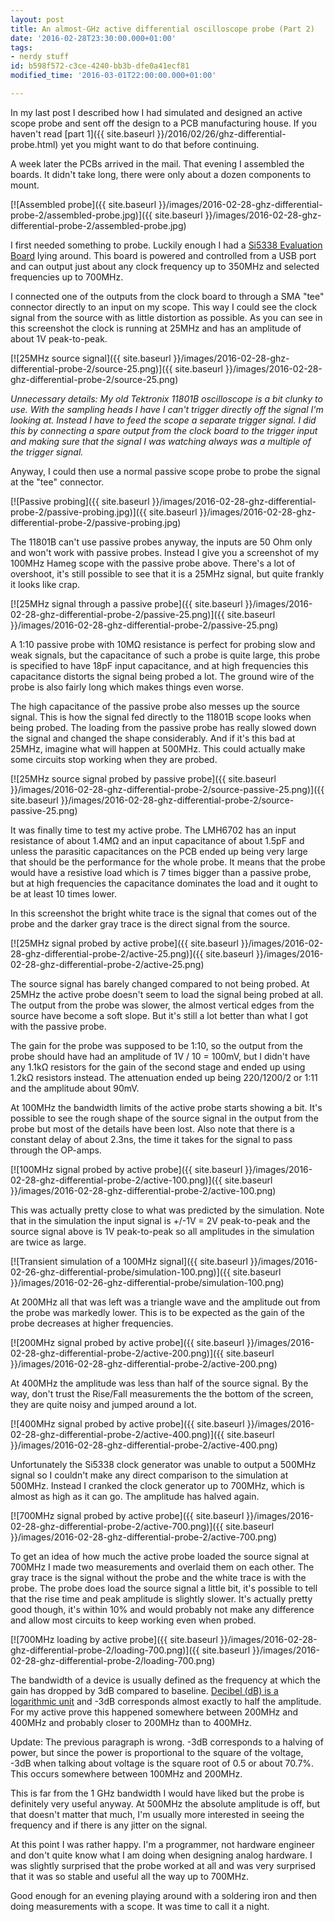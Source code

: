 ```yaml
---
layout: post
title: An almost-GHz active differential oscilloscope probe (Part 2)
date: '2016-02-28T23:30:00.000+01:00'
tags:
- nerdy stuff
id: b598f572-c3ce-4240-bb3b-dfe0a41ecf81
modified_time: '2016-03-01T22:00:00.000+01:00'

---
```


In my last post I described how I had simulated and designed an active
scope probe and sent off the design to a PCB manufacturing house.  If
you haven't read [part
1]({{ site.baseurl }}/2016/02/26/ghz-differential-probe.html) yet
you might want to do that before continuing.

A week later the PCBs arrived in the mail.  That evening I assembled
the boards.  It didn't take long, there were only about a dozen
components to mount.

[![Assembled probe]({{ site.baseurl }}/images/2016-02-28-ghz-differential-probe-2/assembled-probe.jpg)]({{ site.baseurl }}/images/2016-02-28-ghz-differential-probe-2/assembled-probe.jpg)

I first needed something to probe.  Luckily enough I had a [Si5338
Evaluation
Board](https://www.silabs.com/products/clocksoscillators/clock-generator/Pages/Si5338-EVB.aspx)
lying around.  This board is powered and controlled from a USB port and
can output just about any clock frequency up to 350MHz and selected
frequencies up to 700MHz.

I connected one of the outputs from the clock board to through a SMA
"tee" connector directly to an input on my scope.  This way I could
see the clock signal from the source with as little distortion as
possible.  As you can see in this screenshot the clock is running at
25MHz and has an amplitude of about 1V peak-to-peak.

[![25MHz source signal]({{ site.baseurl }}/images/2016-02-28-ghz-differential-probe-2/source-25.png)]({{ site.baseurl }}/images/2016-02-28-ghz-differential-probe-2/source-25.png)

_Unnecessary details: My old Tektronix 11801B oscilloscope is a bit
clunky to use.  With the sampling heads I have I can't trigger
directly off the signal I'm looking at.  Instead I have to feed the
scope a separate trigger signal.  I did this by connecting a spare
output from the clock board to the trigger input and making sure that
the signal I was watching always was a multiple of the trigger
signal._

Anyway, I could then use a normal passive scope probe to probe the
signal at the "tee" connector.

[![Passive probing]({{ site.baseurl }}/images/2016-02-28-ghz-differential-probe-2/passive-probing.jpg)]({{ site.baseurl }}/images/2016-02-28-ghz-differential-probe-2/passive-probing.jpg)

The 11801B can't use passive probes anyway, the inputs are 50 Ohm only
and won't work with passive probes.  Instead I give you a screenshot
of my 100MHz Hameg scope with the passive probe above.  There's a lot
of overshoot, it's still possible to see that it is a 25MHz signal,
but quite frankly it looks like crap.

[![25MHz signal through a passive probe]({{ site.baseurl }}/images/2016-02-28-ghz-differential-probe-2/passive-25.png)]({{ site.baseurl }}/images/2016-02-28-ghz-differential-probe-2/passive-25.png)

A 1:10 passive probe with 10MΩ resistance is perfect for probing slow
and weak signals, but the capacitance of such a probe is quite large,
this probe is specified to have 18pF input capacitance, and at high
frequencies this capacitance distorts the signal being probed a lot.
The ground wire of the probe is also fairly long which makes things
even worse.

The high capacitance of the passive probe also messes up the source
signal.  This is how the signal fed directly to the 11801B scope looks
when being probed.  The loading from the passive probe has really
slowed down the signal and changed the shape considerably.  And if
it's this bad at 25MHz, imagine what will happen at 500MHz.  This
could actually make some circuits stop working when they are probed.

[![25MHz source signal probed by passive probe]({{ site.baseurl }}/images/2016-02-28-ghz-differential-probe-2/source-passive-25.png)]({{ site.baseurl }}/images/2016-02-28-ghz-differential-probe-2/source-passive-25.png)

It was finally time to test my active probe.  The LMH6702 has an input
resistance of about 1.4MΩ and an input capacitance of about 1.5pF and
unless the parasitic capacitances on the PCB ended up being very large
that should be the performance for the whole probe.  It means that the
probe would have a resistive load which is 7 times bigger than a
passive probe, but at high frequencies the capacitance dominates the
load and it ought to be at least 10 times lower.

In this screenshot the bright white trace is the signal that comes out
of the probe and the darker gray trace is the direct signal from the
source.

[![25MHz signal probed by active probe]({{ site.baseurl }}/images/2016-02-28-ghz-differential-probe-2/active-25.png)]({{ site.baseurl }}/images/2016-02-28-ghz-differential-probe-2/active-25.png)

The source signal has barely changed compared to not being probed.  At
25MHz the active probe doesn't seem to load the signal being probed at
all.  The output from the probe was slower, the almost vertical edges
from the source have become a soft slope.  But it's still a lot better
than what I got with the passive probe.

The gain for the probe was supposed to be 1:10, so the output from the
probe should have had an amplitude of
1V&nbsp;/&nbsp;10&nbsp;=&nbsp;100mV, but I didn't have any 1.1kΩ
resistors for the gain of the second stage and ended up using 1.2kΩ
resistors instead.  The attenuation ended up being 220/1200/2 or 1:11
and the amplitude about 90mV.

At 100MHz the bandwidth limits of the active probe starts showing a
bit.  It's possible to see the rough shape of the source signal in the
output from the probe but most of the details have been lost.  Also
note that there is a constant delay of about 2.3ns, the time it takes
for the signal to pass through the OP-amps.

[![100MHz signal probed by active probe]({{ site.baseurl }}/images/2016-02-28-ghz-differential-probe-2/active-100.png)]({{ site.baseurl }}/images/2016-02-28-ghz-differential-probe-2/active-100.png)

This was actually pretty close to what was predicted by the
simulation.  Note that in the simulation the input signal is
+/-1V&nbsp;=&nbsp;2V peak-to-peak and the source signal above is 1V
peak-to-peak so all amplitudes in the simulation are twice as large.

[![Transient simulation of a 100MHz signal]({{ site.baseurl }}/images/2016-02-26-ghz-differential-probe/simulation-100.png)]({{ site.baseurl }}/images/2016-02-26-ghz-differential-probe/simulation-100.png)

At 200MHz all that was left was a triangle wave and the amplitude out
from the probe was markedly lower.  This is to be expected as the gain
of the probe decreases at higher frequencies.

[![200MHz signal probed by active probe]({{ site.baseurl }}/images/2016-02-28-ghz-differential-probe-2/active-200.png)]({{ site.baseurl }}/images/2016-02-28-ghz-differential-probe-2/active-200.png)

At 400MHz the amplitude was less than half of the source signal.  By
the way, don't trust the Rise/Fall measurements the the bottom of the
screen, they are quite noisy and jumped around a lot.

[![400MHz signal probed by active probe]({{ site.baseurl }}/images/2016-02-28-ghz-differential-probe-2/active-400.png)]({{ site.baseurl }}/images/2016-02-28-ghz-differential-probe-2/active-400.png)

Unfortunately the Si5338 clock generator was unable to output a 500MHz
signal so I couldn't make any direct comparison to the simulation
at 500MHz.  Instead I cranked the clock generator up to 700MHz, which
is almost as high as it can go.  The amplitude has halved again.

[![700MHz signal probed by active probe]({{ site.baseurl }}/images/2016-02-28-ghz-differential-probe-2/active-700.png)]({{ site.baseurl }}/images/2016-02-28-ghz-differential-probe-2/active-700.png)

To get an idea of how much the active probe loaded the source signal
at 700MHz I made two measurements and overlaid them on each other.
The gray trace is the signal without the probe and the white trace is
with the probe.  The probe does load the source signal a little bit,
it's possible to tell that the rise time and peak amplitude is
slightly slower.  It's actually pretty good though, it's within 10%
and would probably not make any difference and allow most circuits to
keep working even when probed.

[![700MHz loading by active probe]({{ site.baseurl }}/images/2016-02-28-ghz-differential-probe-2/loading-700.png)]({{ site.baseurl }}/images/2016-02-28-ghz-differential-probe-2/loading-700.png)

The bandwidth of a device is usually defined as the frequency at which
the gain has dropped by 3dB compared to baseline.  [Decibel (dB) is a
logarithmic unit](https://en.wikipedia.org/wiki/Decibel) and -3dB
corresponds almost exactly to half the amplitude.  For my active prove
this happened somewhere between 200MHz and 400MHz and probably closer
to 200MHz than to 400MHz.

Update: The previous paragraph is wrong.  -3dB corresponds to a
halving of power, but since the power is proportional to the square of
the voltage, -3dB when talking about voltage is the square root of 0.5
or about 70.7%.  This occurs somewhere between 100MHz and 200MHz.

This is far from the 1 GHz bandwidth I would have liked but the probe
is definitely very useful anyway.  At 500MHz the absolute amplitude is
off, but that doesn't matter that much, I'm usually more interested in
seeing the frequency and if there is any jitter on the signal.

At this point I was rather happy.  I'm a programmer, not hardware
engineer and don't quite know what I am doing when designing analog
hardware.  I was slightly surprised that the probe worked at all and
was very surprised that it was so stable and useful all the way up to
700MHz.

Good enough for an evening playing around with a soldering iron and
then doing measurements with a scope.  It was time to call it a night.

